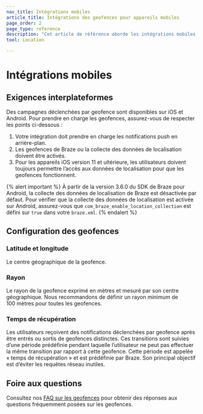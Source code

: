 ```yaml
---
nav_title: Intégrations mobiles
article_title: Intégrations des geofences pour appareils mobiles
page_order: 2
page_type: reference
description: "Cet article de référence aborde les intégrations mobiles nécessaires pour utiliser les geofences."
tool: Location

---
```


# Intégrations mobiles

## Exigences interplateformes

Des campagnes déclenchées par geofence sont disponibles sur iOS et Android. Pour prendre en charge les geofences, assurez-vous de respecter les points ci-dessous :

1. Votre intégration doit prendre en charge les notifications push en arrière-plan.
2. Les geofences de Braze ou la collecte des données de localisation doivent être activés.
3. Pour les appareils iOS version 11 et ultérieure, les utilisateurs doivent toujours permettre l’accès aux données de localisation pour que les geofences fonctionnent.

{% alert important %}
À partir de la version 3.6.0 du SDK de Braze pour Android, la collecte des données de localisation de Braze est désactivée par défaut. Pour vérifier que la collecte des données de localisation est activée sur Android, assurez-vous que `com_braze_enable_location_collection` est défini sur `true` dans votre `braze.xml`.
{% endalert %}

## Configuration des geofences

### Latitude et longitude

Le centre géographique de la geofence.

### Rayon

Le rayon de la geofence exprimé en mètres et mesuré par son centre géographique. Nous recommandons de définir un rayon minimum de 100 mètres pour toutes les geofences.

### Temps de récupération

Les utilisateurs reçoivent des notifications déclenchées par geofence après être entrés ou sortis de geofences distinctes. Ces transitions sont suivies d’une période prédéfinie pendant laquelle l’utilisateur ne peut pas effectuer la même transition par rapport à cette geofence. Cette période est appelée « temps de récupération » et est prédéfinie par Braze. Son principal objectif est d’éviter les requêtes réseau inutiles.

## Foire aux questions

Consultez nos [FAQ sur les geofences][5] pour obtenir des réponses aux questions fréquemment posées sur les geofences.

[3]: https://developers.google.com/android/reference/com/google/android/gms/location/package-summary
[4]: https://developer.apple.com/library/content/documentation/UserExperience/Conceptual/LocationAwarenessPG/RegionMonitoring/RegionMonitoring.html
[5]: {{site.baseurl}}/user_guide/engagement_tools/locations_and_geofences/faqs/#geofences
